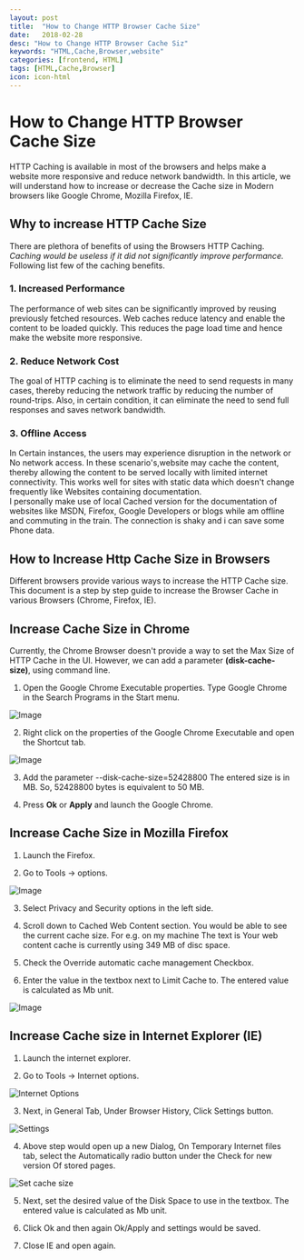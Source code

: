 ```yaml
---
layout: post
title:  "How to Change HTTP Browser Cache Size"
date:   2018-02-28
desc: "How to Change HTTP Browser Cache Siz"
keywords: "HTML,Cache,Browser,website"
categories: [frontend, HTML]
tags: [HTML,Cache,Browser]
icon: icon-html
---
```


# How to Change HTTP Browser Cache Size

HTTP Caching is available in most of the browsers and helps make a website more responsive and reduce network bandwidth.  In this article, we will understand how to increase or decrease the Cache size in Modern browsers like Google Chrome, Mozilla Firefox, IE.

## Why to increase HTTP Cache Size

There are plethora of benefits of using the Browsers HTTP Caching. *Caching would be useless if it did not significantly improve performance.* Following list few of the caching benefits.

### 1. Increased Performance

The performance of web sites can be significantly improved by reusing previously fetched resources. Web caches reduce latency and enable the content to be loaded quickly. This reduces the page load time and hence make the website more responsive.

### 2. Reduce Network Cost

The goal of HTTP caching is to eliminate the need to send requests in many cases, thereby reducing the network traffic by reducing the number of round-trips. Also, in certain condition, it can eliminate the need to send full responses and saves network bandwidth.

### 3. Offline Access

In Certain instances, the users may experience disruption in the network or No network access. In these scenario's,website may cache the content, thereby allowing the content to be served locally with limited internet connectivity. This works well for sites with static data which doesn't change frequently like Websites containing documentation.  
I personally make use of local Cached version for the documentation of websites like MSDN, Firefox, Google Developers or blogs while am offline and commuting in the train. The connection is shaky and i can save some Phone data.

## How to Increase Http Cache Size in Browsers

Different browsers provide various ways to increase the HTTP Cache size. This document is a step by step guide to increase the Browser Cache in various Browsers (Chrome, Firefox, IE).

## Increase Cache Size in Chrome
Currently, the Chrome Browser doesn't provide a way to set the Max Size of HTTP Cache in the UI. However, we can add a parameter **(disk-cache-size)**, using command line. 

1. Open the Google Chrome Executable properties. Type Google Chrome in  the Search Programs in the Start menu.

![Image](Images/Chrome1.png)

2. Right click on the properties of the Google Chrome Executable and open the Shortcut tab.

![Image](Images/Chrome2.png)

3. Add the parameter --disk-cache-size=52428800
The entered size is in MB. So, 52428800 bytes is equivalent to 50 MB.

4. Press **Ok** or **Apply** and launch the Google Chrome.

## Increase Cache Size in Mozilla Firefox

1. Launch the Firefox.

2. Go to Tools -> options.

![Image](Images/Firefox1.png)

3. Select Privacy and Security options in the left side.

4. Scroll down to Cached Web Content section. You would be able to see the current cache size. For e.g. on my machine The text is Your web content cache is currently using 349 MB of disc space.

5. Check the Override automatic cache management Checkbox.

6. Enter the value in the textbox next to Limit Cache to.  The entered  value is calculated as Mb unit.

![Image](Images/Firefox2.png)

## Increase Cache size in Internet Explorer (IE)

1. Launch the internet explorer.

2. Go to Tools -> Internet options.

![Internet Options](Images/IE1.png)

3. Next, in General Tab, Under Browser History, Click Settings button.

![Settings](Images/IE2.png)

4. Above step would open up a new Dialog, On Temporary Internet files tab, select the Automatically radio button under the Check for new version Of stored pages.

![Set cache size](Images/IE3.png)

5. Next, set the desired value of the Disk Space to use in the textbox. The entered  value is calculated as Mb unit.

6. Click Ok and then again Ok/Apply and settings would be saved.

7. Close IE and open again.